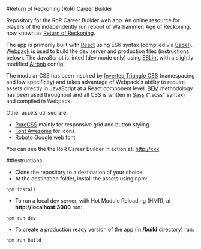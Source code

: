 #Return of Reckoning (RoR) Career Builder

Repository for the RoR Career Builder web app. An online resource for players of the independently run reboot of Warhammer: Age of Reckoning, now known as [Return of Reckoning](https://www.returnofreckoning.com/).

The app is primarily built with [React](https://facebook.github.io/react/) using ES6 syntax (compiled via [Babel](https://babeljs.io)). [Webpack](https://webpack.github.io) is used to build the dev server and production files (instructions below). The JavaScript is linted (dev mode only) using [ESLint](http://eslint.org/) with a slightly modified [Airbnb](https://github.com/airbnb/javascript/tree/master/packages/eslint-config-airbnb) config.

The modular CSS has been inspired by [Inverted Triangle CSS](http://itcss.io) (namespacing and low specificity) and takes advantage of Webpack's ability to require assets directly in JavaScript at a React component level. [BEM](https://en.bem.info) methodology has been used throughout and all CSS is written in [Sass](http://sass-lang.com) (".scss" syntax) and compiled in Webpack.

Other assets utilised are:

- [PureCSS](http://purecss.io/) mainly for responsive grid and button styling
- [Font Awesome](http://fontawesome.io/icons/) for icons
- [Roboto Google web font](https://www.google.com/fonts/specimen/Roboto)

You can see the the RoR Career Builder in action at: [http://xxx](http://xxx)

##Instructions

- Clone the repository to a destination of your choice.
- At the destination folder, install the assets using npm:
```
npm install
```
- To run a local dev server, with Hot Module Reloading (HMR), at **http://localhost:3000** run:
```
npm run dev
```
- To create a production ready version of the app (in **/build** directory) run:
```
npm run build
```
